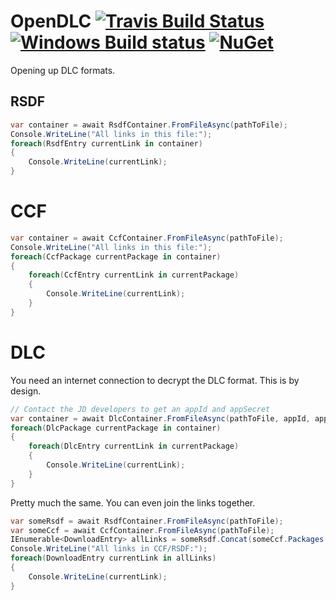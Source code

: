 # OpenDLC [![Travis Build Status](https://travis-ci.org/nikeee/OpenDLC.svg)](https://travis-ci.org/nikeee/OpenDLC) [![Windows Build status](https://ci.appveyor.com/api/projects/status/3j28aejetcfv57b3?svg=true)](https://ci.appveyor.com/project/nikeee/opendlc) [![NuGet](https://img.shields.io/nuget/v/OpenDLC.svg)](https://www.nuget.org/packages/OpenDLC/)

Opening up DLC formats.


## RSDF
```C#
var container = await RsdfContainer.FromFileAsync(pathToFile);
Console.WriteLine("All links in this file:");
foreach(RsdfEntry currentLink in container)
{
    Console.WriteLine(currentLink);
}
```

# CCF
```C#
var container = await CcfContainer.FromFileAsync(pathToFile);
Console.WriteLine("All links in this file:");
foreach(CcfPackage currentPackage in container)
{
    foreach(CcfEntry currentLink in currentPackage)
    {
        Console.WriteLine(currentLink);
    }
}
```

# DLC
You need an internet connection to decrypt the DLC format. This is by design.
```C#
// Contact the JD developers to get an appId and appSecret
var container = await DlcContainer.FromFileAsync(pathToFile, appId, appRevision, appSecret);
foreach(DlcPackage currentPackage in container)
{
    foreach(DlcEntry currentLink in currentPackage)
    {
        Console.WriteLine(currentLink);
    }
}
```


Pretty much the same. You can even join the links together.
```C#
var someRsdf = await RsdfContainer.FromFileAsync(pathToFile);
var someCcf = await CcfContainer.FromFileAsync(pathToFile);
IEnumerable<DownloadEntry> allLinks = someRsdf.Concat(someCcf.Packages.Concat());
Console.WriteLine("All links in CCF/RSDF:");
foreach(DownloadEntry currentLink in allLinks)
{
    Console.WriteLine(currentLink);
}
```
